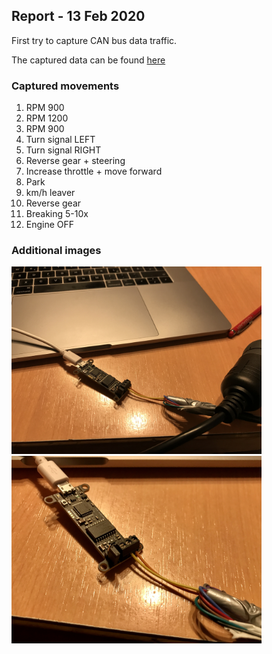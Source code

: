 ## Report - 13 Feb 2020
First try to capture CAN bus data traffic.

The captured data can be found [here](../../captures/13Feb2020.pcapng)


### Captured movements
1. RPM 900
2. RPM 1200
3. RPM 900
4. Turn signal LEFT
5. Turn signal RIGHT
6. Reverse gear + steering
7. Increase throttle + move forward
8. Park
9. km/h leaver
10. Reverse gear
11. Breaking 5-10x
12. Engine OFF

### Additional images

<img width="400" src="additional1.jpg">

<img width="400" src="additional2.jpg">
